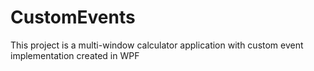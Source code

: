 # CustomEvents
This project is a multi-window calculator application with custom event implementation created in WPF
